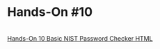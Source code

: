 <h1>Hands-On #10</h1>
 <br>
<a href="https://nighthawk-real.github.io/cis-2013-programs/hands-on-9/Fibonacci.html">Hands-On 10 Basic NIST Password Checker HTML</a>
<br>


